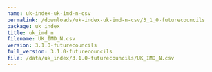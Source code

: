 ```yaml
---
name: uk-index-uk-imd-n-csv
permalink: /downloads/uk-index-uk-imd-n-csv/3_1_0-futurecouncils
package: uk_index
title: uk_imd_n
filename: UK_IMD_N.csv
version: 3.1.0-futurecouncils
full_version: 3.1.0-futurecouncils
file: /data/uk_index/3.1.0-futurecouncils/UK_IMD_N.csv
---
```

